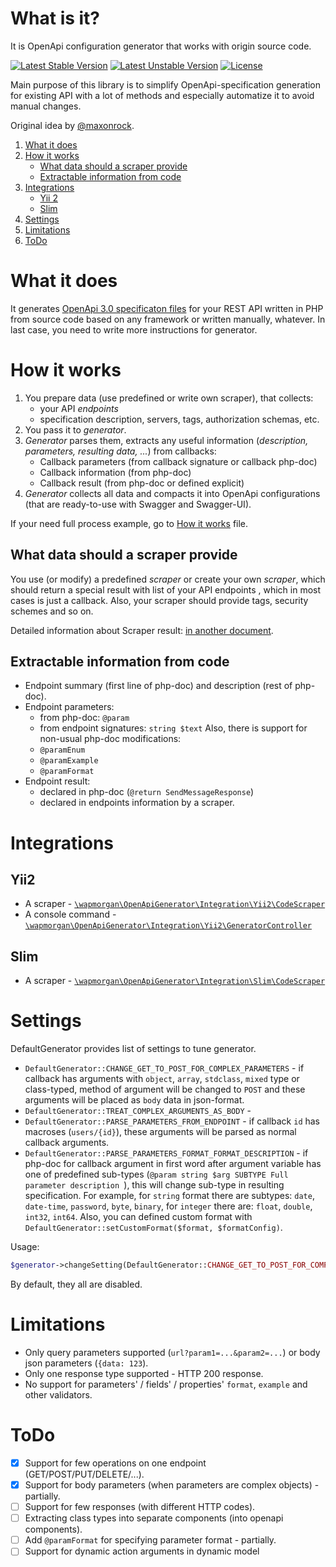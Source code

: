 # What is it?
It is OpenApi configuration generator that works with origin source code.

[![Latest Stable Version](https://poser.pugx.org/wapmorgan/openapi-generator/v/stable)](https://packagist.org/packages/wapmorgan/openapi-generator)
[![Latest Unstable Version](https://poser.pugx.org/wapmorgan/openapi-generator/v/unstable)](https://packagist.org/packages/wapmorgan/openapi-generator)
[![License](https://poser.pugx.org/wapmorgan/openapi-generator/license)](https://packagist.org/packages/wapmorgan/openapi-generator)

Main purpose of this library is to simplify OpenApi-specification generation for existing API with a lot of methods and especially automatize it to avoid manual changes.

Original idea by [@maxonrock](https://github.com/maxonrock).

1. [What it does](#what-it-does)
2. [How it works](#how-it-works)
    - [What data should a scraper provide](#what-data-should-a-scraper-provide)
    - [Extractable information from code](#extractable-information-from-code)
3. [Integrations](#integrations)
    - [Yii 2](#yii2)
    - [Slim](#slim)
4. [Settings](#settings)
5. [Limitations](#limitations)
6. [ToDo](#todo)

# What it does

It generates [OpenApi 3.0 specificaton files](https://swagger.io/docs/specification/about/) for your REST API written in
PHP from source code based on any framework or written manually, whatever. In last case, you need to write more 
instructions for generator.

# How it works
1. You prepare data (use predefined or write own scraper), that collects:
   - your API _endpoints_
   - specification description, servers, tags, authorization schemas, etc.
2. You pass it to _generator_.
3. _Generator_ parses them, extracts any useful information (_description, parameters, resulting data, ..._) from callbacks:
    - Callback parameters (from callback signature or callback php-doc)
    - Callback information (from php-doc)
    - Callback result (from php-doc or defined explicit)
4. _Generator_ collects all data and compacts it into OpenApi configurations (that are ready-to-use with Swagger and Swagger-UI).

If your need full process example, go to [How it works](docs/how_it_works.md) file.

## What data should a scraper provide

You use (or modify) a predefined _scraper_ or create your own _scraper_, which should return a special result with list of your API endpoints , which in most cases is just a callback.
Also, your scraper should provide tags, security schemes and so on.

Detailed information about Scraper result: [in another document](docs/scraper_result.md).

## Extractable information from code

- Endpoint summary (first line of php-doc) and description (rest of php-doc).
- Endpoint parameters:
    - from php-doc: `@param`
    - from endpoint signatures: `string $text`
    Also, there is support for non-usual php-doc modifications:
    - `@paramEnum`
    - `@paramExample`
    - `@paramFormat`
- Endpoint result:
    - declared in php-doc (`@return SendMessageResponse`)
    - declared in endpoints information by a scraper.

# Integrations
## Yii2

- A scraper - [`\wapmorgan\OpenApiGenerator\Integration\Yii2\CodeScraper`](src/Integration/Yii2/CodeScraper.php)
- A console command - [`\wapmorgan\OpenApiGenerator\Integration\Yii2\GeneratorController`](src/Integration/Yii2/GeneratorController.php)

## Slim

- A scraper - [`\wapmorgan\OpenApiGenerator\Integration\Slim\CodeScraper`](src/Integration/Slim/CodeScraper.php)

# Settings
DefaultGenerator provides list of settings to tune generator.

- `DefaultGenerator::CHANGE_GET_TO_POST_FOR_COMPLEX_PARAMETERS` - if callback has arguments with `object`, `array`, `stdclass`, `mixed` type or class-typed, method of argument will be changed to `POST` and these arguments will be placed as `body` data in json-format.
- `DefaultGenerator::TREAT_COMPLEX_ARGUMENTS_AS_BODY` -
- `DefaultGenerator::PARSE_PARAMETERS_FROM_ENDPOINT` - if callback `id` has macroses (`users/{id}`), these arguments will be parsed as normal callback arguments.
- `DefaultGenerator::PARSE_PARAMETERS_FORMAT_FORMAT_DESCRIPTION` - if php-doc for callback argument in first word after argument variable has one of predefined sub-types (`@param string $arg SUBTYPE Full parameter description `), this will change sub-type in resulting specification.
For example, for `string` format there are subtypes: `date`, `date-time`, `password`, `byte`, `binary`, for `integer` there are: `float`, `double`, `int32`, `int64`.
Also, you can defined custom format with `DefaultGenerator::setCustomFormat($format, $formatConfig)`.

Usage:
```php
$generator->changeSetting(DefaultGenerator::CHANGE_GET_TO_POST_FOR_COMPLEX_PARAMETERS, true);
```

By default, they all are disabled.

# Limitations
- Only query parameters supported (`url?param1=...&param2=...`) or body json parameters (`{data: 123`).
- Only one response type supported - HTTP 200 response.
- No support for parameters' / fields' / properties' `format`, `example` and other validators.

# ToDo
- [x] Support for few operations on one endpoint (GET/POST/PUT/DELETE/...).
- [x] Support for body parameters (when parameters are complex objects) - partially.
- [ ] Support for few responses (with different HTTP codes).
- [ ] Extracting class types into separate components (into openapi components).
- [ ] Add `@paramFormat` for specifying parameter format - partially.
- [ ] Support for dynamic action arguments in dynamic model
